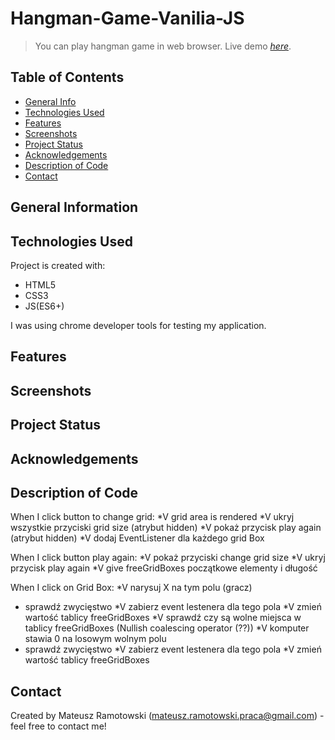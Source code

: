 <!-- finished:
technologies used
contact -->
# Hangman-Game-Vanilia-JS
> You can play hangman game in web browser.
> Live demo [_here_](https://www.example.com). 

## Table of Contents
* [General Info](#general-information)
* [Technologies Used](#technologies-used)
* [Features](#features)
* [Screenshots](#screenshots)
* [Project Status](#project-status)
* [Acknowledgements](#acknowledgements)
* [Description of Code](#Description-of-Code)
* [Contact](#contact)
<!-- * [License](#license) -->


## General Information


## Technologies Used
Project is created with:
* HTML5
* CSS3
* JS(ES6+)

I was using chrome developer tools for testing my application.
## Features


## Screenshots


## Project Status


## Acknowledgements


## Description of Code
When I click button to change grid:
*V  grid area is rendered
*V  ukryj wszystkie przyciski grid size (atrybut hidden)
*V  pokaż przycisk play again (atrybut hidden)
*V  dodaj EventListener dla każdego grid Box

When I click button play again:
*V  pokaż przyciski change grid size
*V  ukryj przycisk play again
*V  give freeGridBoxes początkowe elementy i długość

When I click on Grid Box:
*V  narysuj X na tym polu (gracz)
*  sprawdź zwycięstwo 
*V  zabierz event lestenera dla tego pola
*V  zmień wartość tablicy freeGridBoxes
*V  sprawdź czy są wolne miejsca w tablicy freeGridBoxes (Nullish coalescing operator (??))
*V  komputer stawia 0 na losowym wolnym polu
*  sprawdź zwycięstwo 
*V  zabierz event lestenera dla tego pola
*V  zmień wartość tablicy freeGridBoxes 

## Contact
Created by Mateusz Ramotowski (mateusz.ramotowski.praca@gmail.com) - feel free to contact me!
